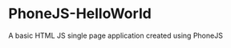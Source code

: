 PhoneJS-HelloWorld
==================

A basic HTML JS single page application created using PhoneJS
